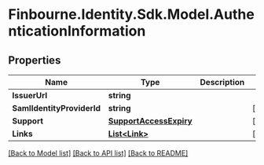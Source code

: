 # Finbourne.Identity.Sdk.Model.AuthenticationInformation

## Properties

Name | Type | Description | Notes
------------ | ------------- | ------------- | -------------
**IssuerUrl** | **string** |  | 
**SamlIdentityProviderId** | **string** |  | [optional] 
**Support** | [**SupportAccessExpiry**](SupportAccessExpiry.md) |  | [optional] 
**Links** | [**List&lt;Link&gt;**](Link.md) |  | [optional] 

[[Back to Model list]](../README.md#documentation-for-models) [[Back to API list]](../README.md#documentation-for-api-endpoints) [[Back to README]](../README.md)


